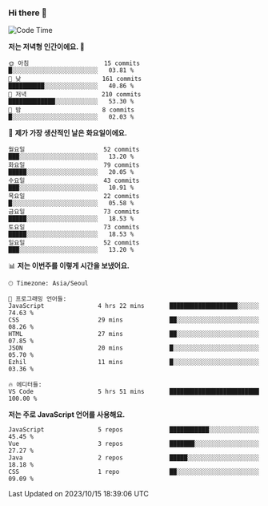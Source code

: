 ### Hi there 👋

<!--
**hi-aa/hi-aa** is a ✨ _special_ ✨ repository because its `README.md` (this file) appears on your GitHub profile.

Here are some ideas to get you started:

- 🔭 I’m currently working on ...
- 🌱 I’m currently learning ...
- 👯 I’m looking to collaborate on ...
- 🤔 I’m looking for help with ...
- 💬 Ask me about ...
- 📫 How to reach me: ...
- 😄 Pronouns: ...
- ⚡ Fun fact: ...
-->

<!--START_SECTION:waka-->
![Code Time](http://img.shields.io/badge/Code%20Time-21%20hrs%2035%20mins-blue)

**저는 저녁형 인간이에요. 🦉** 

```text
🌞 아침                     15 commits          █░░░░░░░░░░░░░░░░░░░░░░░░   03.81 % 
🌆 낮　                     161 commits         ██████████░░░░░░░░░░░░░░░   40.86 % 
🌃 저녁                     210 commits         █████████████░░░░░░░░░░░░   53.30 % 
🌙 밤　                     8 commits           █░░░░░░░░░░░░░░░░░░░░░░░░   02.03 % 
```
📅 **제가 가장 생산적인 날은 화요일이에요.** 

```text
월요일                      52 commits          ███░░░░░░░░░░░░░░░░░░░░░░   13.20 % 
화요일                      79 commits          █████░░░░░░░░░░░░░░░░░░░░   20.05 % 
수요일                      43 commits          ███░░░░░░░░░░░░░░░░░░░░░░   10.91 % 
목요일                      22 commits          █░░░░░░░░░░░░░░░░░░░░░░░░   05.58 % 
금요일                      73 commits          █████░░░░░░░░░░░░░░░░░░░░   18.53 % 
토요일                      73 commits          █████░░░░░░░░░░░░░░░░░░░░   18.53 % 
일요일                      52 commits          ███░░░░░░░░░░░░░░░░░░░░░░   13.20 % 
```


📊 **저는 이번주를 이렇게 시간을 보냈어요.** 

```text
🕑︎ Timezone: Asia/Seoul

💬 프로그래밍 언어들: 
JavaScript               4 hrs 22 mins       ███████████████████░░░░░░   74.63 % 
CSS                      29 mins             ██░░░░░░░░░░░░░░░░░░░░░░░   08.26 % 
HTML                     27 mins             ██░░░░░░░░░░░░░░░░░░░░░░░   07.85 % 
JSON                     20 mins             █░░░░░░░░░░░░░░░░░░░░░░░░   05.70 % 
Ezhil                    11 mins             █░░░░░░░░░░░░░░░░░░░░░░░░   03.36 % 

🔥 에디터들: 
VS Code                  5 hrs 51 mins       █████████████████████████   100.00 % 
```

**저는 주로 JavaScript 언어를 사용해요.** 

```text
JavaScript               5 repos             ███████████░░░░░░░░░░░░░░   45.45 % 
Vue                      3 repos             ███████░░░░░░░░░░░░░░░░░░   27.27 % 
Java                     2 repos             █████░░░░░░░░░░░░░░░░░░░░   18.18 % 
CSS                      1 repo              ██░░░░░░░░░░░░░░░░░░░░░░░   09.09 % 
```




 Last Updated on 2023/10/15 18:39:06 UTC
<!--END_SECTION:waka-->
